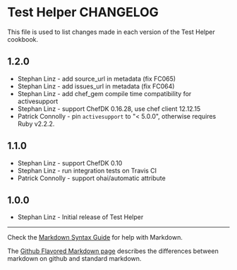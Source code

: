 Test Helper CHANGELOG
=====================

This file is used to list changes made in each version of the Test Helper cookbook.

1.2.0
-----

- Stephan Linz - add source_url in metadata (fix FC065)
- Stephan Linz - add issues_url in metadata (fix FC064)
- Stephan Linz - add chef_gem compile time compatibility for activesupport
- Stephan Linz - support ChefDK 0.16.28, use chef client 12.12.15
- Patrick Connolly - pin `activesupport` to "< 5.0.0", otherwise
  requires Ruby v2.2.2.

1.1.0
-----
- Stephan Linz - support ChefDK 0.10
- Stephan Linz - run integration tests on Travis CI
- Patrick Connolly - support ohai/automatic attribute

1.0.0
-----
- Stephan Linz - Initial release of Test Helper

- - -
Check the [Markdown Syntax Guide](http://daringfireball.net/projects/markdown/syntax)
for help with Markdown.

The [Github Flavored Markdown page](http://github.github.com/github-flavored-markdown/)
describes the differences between markdown on github and standard markdown.
